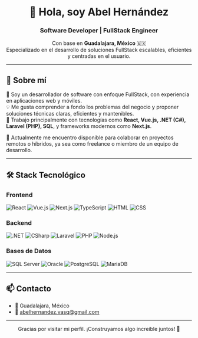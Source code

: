 <h1 align="center">👋 Hola, soy Abel Hernández</h1>
<h3 align="center">Software Developer | FullStack Engineer</h3>

<p align="center">
  Con base en <strong>Guadalajara, México</strong> 🇲🇽 <br/>
  Especializado en el desarrollo de soluciones FullStack escalables, eficientes y centradas en el usuario. 
</p>

---

## 🧠 Sobre mí

🎯 Soy un desarrollador de software con enfoque FullStack, con experiencia en aplicaciones web y móviles.  
💡 Me gusta comprender a fondo los problemas del negocio y proponer soluciones técnicas claras, eficientes y mantenibles.  
🚀 Trabajo principalmente con tecnologías como **React, Vue.js, .NET (C#), Laravel (PHP), SQL**, y frameworks modernos como **Next.js**.

📌 Actualmente me encuentro disponible para colaborar en proyectos remotos o híbridos, ya sea como freelance o miembro de un equipo de desarrollo.

---

## 🛠️ Stack Tecnológico

### Frontend
![React](https://img.shields.io/badge/-React-20232A?logo=react&logoColor=61DAFB)
![Vue.js](https://img.shields.io/badge/-Vue.js-35495E?logo=vue.js&logoColor=4FC08D)
![Next.js](https://img.shields.io/badge/-Next.js-black?logo=next.js)
![TypeScript](https://img.shields.io/badge/-TypeScript-3178C6?logo=typescript&logoColor=fff)
![HTML](https://img.shields.io/badge/-HTML5-E34F26?logo=html5&logoColor=fff)
![CSS](https://img.shields.io/badge/-CSS3-1572B6?logo=css3&logoColor=fff)

### Backend
![.NET](https://img.shields.io/badge/-ASP.NET-512BD4?logo=dotnet&logoColor=white)
![CSharp](https://img.shields.io/badge/-C%23-239120?logo=csharp&logoColor=white)
![Laravel](https://img.shields.io/badge/-Laravel-FF2D20?logo=laravel&logoColor=white)
![PHP](https://img.shields.io/badge/-PHP-777BB4?logo=php&logoColor=white)
![Node.js](https://img.shields.io/badge/-Node.js-339933?logo=node.js&logoColor=white)

### Bases de Datos
![SQL Server](https://img.shields.io/badge/-SQL%20Server-CC2927?logo=microsoftsqlserver&logoColor=white)
![Oracle](https://img.shields.io/badge/-Oracle-F80000?logo=oracle&logoColor=white)
![PostgreSQL](https://img.shields.io/badge/-PostgreSQL-336791?logo=postgresql&logoColor=white)
![MariaDB](https://img.shields.io/badge/-MariaDB-003545?logo=mariadb&logoColor=white)

---

## 📫 Contacto

- 📍 Guadalajara, México  
- 📧 abelhernandez.vasq@gmail.com
  
---

<p align="center">
  Gracias por visitar mi perfil. ¡Construyamos algo increíble juntos! 🚀
</p>
